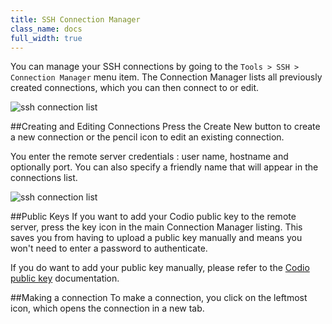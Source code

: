 ```yaml
---
title: SSH Connection Manager
class_name: docs
full_width: true
---
```


You can manage your SSH connections by going to the `Tools > SSH > Connection Manager` menu item. The Connection Manager lists all previously created connections, which you can then connect to or edit.

![ssh connection list](/img/docs/ssh-connection-list.png)

##Creating and Editing Connections
Press the Create New button to create a new connection or the pencil icon to edit an existing connection.

You enter the remote server credentials : user name, hostname and optionally port. You can also specify a friendly name that will appear in the connections list.

![ssh connection list](/img/docs/ssh-connection-edit.png)

##Public Keys
If you want to add your Codio public key to the remote server, press the key icon in the main Connection Manager listing. This saves you from having to upload a public key manually and means you won't need to enter a password to authenticate.

If you do want to add your public key manually, please refer to the [Codio public key](/docs/settings-prefs/account-settings/public-key) documentation.

##Making a connection
To make a connection, you click on the leftmost icon, which opens the connection in a new tab.

